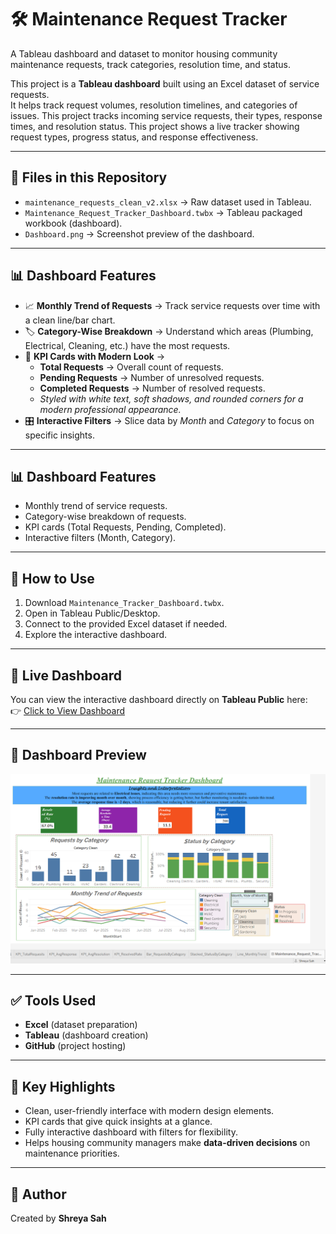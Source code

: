 # 🛠️ Maintenance Request Tracker
A Tableau dashboard and dataset to monitor housing community maintenance requests, track categories, resolution time, and status.

This project is a **Tableau dashboard** built using an Excel dataset of service requests.  
It helps track request volumes, resolution timelines, and categories of issues.
This project tracks incoming service requests, their types, response times, and resolution status.
This project shows a live tracker showing request types, progress status, and response effectiveness.


---

## 📂 Files in this Repository
- `maintenance_requests_clean_v2.xlsx` → Raw dataset used in Tableau.
- `Maintenance_Request_Tracker_Dashboard.twbx` → Tableau packaged workbook (dashboard).
- `Dashboard.png` → Screenshot preview of the dashboard.

---

## 📊 Dashboard Features  
- 📈 **Monthly Trend of Requests** → Track service requests over time with a clean line/bar chart.  
- 🏷️ **Category-Wise Breakdown** → Understand which areas (Plumbing, Electrical, Cleaning, etc.) have the most requests.  
- 🔑 **KPI Cards with Modern Look** →  
  - **Total Requests** → Overall count of requests.  
  - **Pending Requests** → Number of unresolved requests.  
  - **Completed Requests** → Number of resolved requests.  
  - *Styled with white text, soft shadows, and rounded corners for a modern professional appearance.*  
- 🎛️ **Interactive Filters** → Slice data by *Month* and *Category* to focus on specific insights.  

---

## 📊 Dashboard Features
- Monthly trend of service requests.
- Category-wise breakdown of requests.
- KPI cards (Total Requests, Pending, Completed).
- Interactive filters (Month, Category).

---

## 🚀 How to Use
1. Download `Maintenance_Tracker_Dashboard.twbx`.
2. Open in Tableau Public/Desktop.
3. Connect to the provided Excel dataset if needed.
4. Explore the interactive dashboard.

---

## 🔗 Live Dashboard  
You can view the interactive dashboard directly on **Tableau Public** here:  
👉 [Click to View Dashboard](https://public.tableau.com/app/profile/shreya.sah1178/viz/Maintenance_Request_Tracker_Dashboard/Maintenance_Request_Tracker_Dashboard?publish=yes)  

---

## 📸 Dashboard Preview
![Dashboard Screenshot](Dashboard.png)

---

## ✅ Tools Used
- **Excel** (dataset preparation)
- **Tableau** (dashboard creation)
- **GitHub** (project hosting)

---

## 🌟 Key Highlights  
- Clean, user-friendly interface with modern design elements.  
- KPI cards that give quick insights at a glance.  
- Fully interactive dashboard with filters for flexibility.  
- Helps housing community managers make **data-driven decisions** on maintenance priorities.  

---

## 📌 Author
Created by **Shreya Sah**


